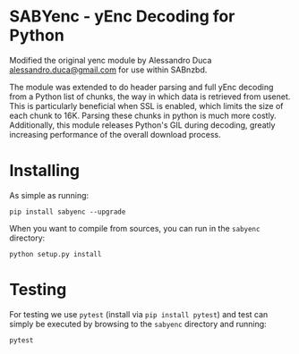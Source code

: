 SABYenc - yEnc Decoding for Python
===============================

Modified the original yenc module by Alessandro Duca <alessandro.duca@gmail.com>
for use within SABnzbd.

The module was extended to do header parsing and full yEnc decoding from a Python
list of chunks, the way in which data is retrieved from usenet.
This is particularly beneficial when SSL is enabled, which limits the size of each chunk to 16K. Parsing these chunks in python is much more costly.
Additionally, this module releases Python's GIL during decoding, greatly increasing performance of the overall download process.

Installing
===============================
As simple as running:
```
pip install sabyenc --upgrade
```
When you want to compile from sources, you can run in the `sabyenc` directory:
```
python setup.py install
```

Testing
===============================
For testing we use `pytest` (install via `pip install pytest`) and test can simply be executed by browsing to the `sabyenc` directory and running:
```
pytest
```
